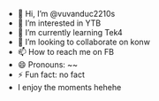 - 👋 Hi, I’m @vuvanduc2210s
- 👀 I’m interested in YTB
- 🌱 I’m currently learning Tek4
- 💞️ I’m looking to collaborate on konw
- 📫 How to reach me on FB
- 😄 Pronouns: ~~
- ⚡ Fun fact: no fact
- I enjoy the moments
  hehehe
<!---
vuvanduc2210s/vuvanduc2210s is a ✨ special ✨ repository because its `README.md` (this file) appears on your GitHub profile.
You can click the Preview link to take a look at your changes.
--->
